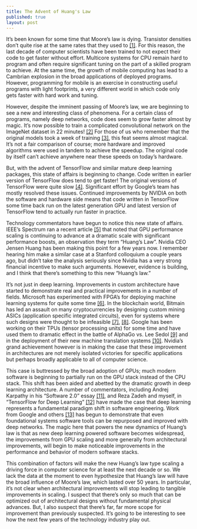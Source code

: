 ```yaml
---
title: The Advent of Huang's Law
published: true
layout: post
---
```


It’s been known for some time that Moore’s law is dying. Transistor densities don’t quite rise at the same rates that they used to [[1]](https://spectrum.ieee.org/static/special-report-50-years-of-moores-law). For this reason, the last decade of computer scientists have been trained to not expect their code to get faster without effort. Multicore systems for CPU remain hard to program and often require significant tuning on the part of a skilled program to achieve. At the same time, the growth of mobile computing has lead to a Cambrian explosion in the broad applications of deployed programs. However, programming for mobile is an exercise in constructing useful programs with light footprints, a very different world in which code only gets faster with hard work and tuning.

However, despite the imminent passing of Moore’s law, we are beginning to see a new and interesting class of phenomena. For a certain class of programs, namely deep networks, code does seem to grow faster almost by magic. It’s now possible to train a complicated convolutional network on the ImageNet dataset in 22 minutes! [[2]](http://learningsys.org/nips17/assets/slides/dean-nips17.pdf) For those of us who remember that the original models took a week of training [[3]](https://papers.nips.cc/paper/4824-imagenet-classification-with-deep-convolutional-neural-networks.pdf), this feat seems almost magical. It’s not a fair comparison of course; more hardware and improved algorithms were used in tandem to achieve the speedup. The original code by itself can’t achieve anywhere near these speeds on today’s hardware. 

But, with the advent of TensorFlow and similar mature deep learning packages, this state of affairs is beginning to change. Code written in earlier version of TensorFlow does tend to get faster! The original versions of TensorFlow were quite slow [[4]](https://www.quora.com/Why-is-the-first-release-of-TensorFlow-performing-poor-average-on-benchmarks-despite-Googles-resources-Are-the-benchmarks-themselves-poor-for-TensorFlows-use-cases-Are-people-benchmarking-it-on-very-different-use-cases-from-Googles-intentions). Significant effort by Google’s team has mostly resolved these issues. Continued improvements by NVIDIA on both the software and hardware side means that code written in TensorFlow some time back run on the latest generation GPU and latest version of TensorFlow tend to actually run faster in practice.

Technology commentators have begun to notice this new state of affairs. IEEE’s Spectrum ran a recent article [[5]](https://spectrum.ieee.org/view-from-the-valley/computing/hardware/move-over-moores-law-make-way-for-huangs-law) that noted that GPU performance scaling is continuing to advance at a dramatic scale with significant performance boosts, an observation they term “Huang’s Law”. Nvidia CEO Jensen Huang has been making this point for a few years now. I remember hearing him make a similar case at a Stanford colloquium a couple years ago, but didn’t take the analysis seriously since Nvidia has a very strong financial incentive to make such arguments. However, evidence is building, and I think that there’s something to this new “Huang’s law.”

It’s not just in deep learning. Improvements in custom architecture have started to demonstrate real and practical improvements in a number of fields. Microsoft has experimented with FPGA’s for deploying machine learning systems for quite some time [[6]](https://www.forbes.com/sites/moorinsights/2017/08/28/microsoft-fpga-wins-versus-google-tpus-for-ai/#695753153904). In the blockchain world, Bitmain has led an assault on many cryptocurrencies by designing custom mining ASICs (application specific integrated circuits), even for systems where such designs were thought to be infeasible [[7]](https://github.com/ethereum/EIPs/issues/958), [[8]](https://github.com/monero-project/monero/issues/3387). Google has been working on their TPUs (tensor processing units) for some time and have used them to dramatic effect in the battle of AlphaGo vs. Lee Sedol [[9]](https://en.wikipedia.org/wiki/Tensor_processing_unit) and in the deployment of their new machine translation systems [[10]](https://cloud.google.com/blog/big-data/2017/05/an-in-depth-look-at-googles-first-tensor-processing-unit-tpu). Nvidia’s grand achievement however is in making the case that these improvement in architectures are not merely isolated victories for specific applications but perhaps broadly applicable to all of computer science. 

This case is buttressed by the broad adoption of GPUs; much modern software is beginning to partially run on the GPU stack instead of the CPU stack. This shift has been aided and abetted by the dramatic growth in deep learning architecture. A number of commentators, including Andrej Karpathy in his “Software 2.0” essay [[11]](https://medium.com/@karpathy/software-2-0-a64152b37c35), and Reza Zadeh and myself, in “TensorFlow for Deep Learning” [[12]](https://www.amazon.com/TensorFlow-Deep-Learning-Regression-Reinforcement/dp/1491980451) have made the case that deep learning represents a fundamental paradigm shift in software engineering. Work from Google and others [[13]](https://research.google.com/pubs/pub46518.html) has begun to demonstrate that even foundational systems software tools can be repurposed and improved with deep networks. The magic here that powers the new dynamics of Huang’s law is that as new deep learning powered software becomes widespread, the improvements from GPU scaling and more generally from architectural improvements, will begin to make noticeable improvements in the performance and behavior of modern software stacks.

This combination of factors will make the new Huang’s law type scaling a driving force in computer science for at least the next decade or so. We lack the data at the moment to even hypothesize that Huang’s law will have the broad influence of Moore’s law, which lasted over 50 years. In particular, it’s not clear when architectural improvements will stop leading to tangible improvements in scaling. I suspect that there’s only so much that can be optimized out of architectural designs without fundamental physical advances. But, I also suspect that there’s far, far more scope for improvement than previously suspected. It’s going to be interesting to see how the next few years of the technology industry play out.
